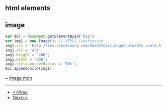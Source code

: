 html elements
---

## image

```js
var doc = document.getElementById('bio')
var img1 = new Image(); // HTML5 Constructor
img1.src = 'http://res.cloudinary.com/duzdotcoi/image/upload/c_scale,h_500,w_890/v1522890619/sample.jpg';
img1.alt = 'alt';
img1.height = '200';
img1.width = '200';
img1.style.borderRadius = '50%';
doc.appendChild(img1);
```

~ [image mdn](https://developer.mozilla.org/en-US/docs/Web/API/HTMLImageElement/Image)

---

* [<<Prev](https://github.com/code4mk/lets-dom/blob/master/event.md)
* [Next>>](https://github.com/code4mk/lets-dom/blob/master/window.md)
